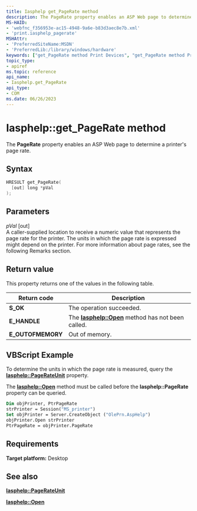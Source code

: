 ```yaml
---
title: Iasphelp get_PageRate method
description: The PageRate property enables an ASP Web page to determine a printer's page rate.
MS-HAID:
- 'webfnc_f356953e-ac15-4948-9a6e-b83d3aec8e7b.xml'
- 'print.iasphelp_pagerate'
MSHAttr:
- 'PreferredSiteName:MSDN'
- 'PreferredLib:/library/windows/hardware'
keywords: ["get_PageRate method Print Devices", "get_PageRate method Print Devices , Iasphelp interface", "Iasphelp interface Print Devices , get_PageRate method"]
topic_type:
- apiref
ms.topic: reference
api_name:
- Iasphelp.get_PageRate
api_type:
- COM
ms.date: 06/26/2023
---
```


# Iasphelp::get_PageRate method

The **PageRate** property enables an ASP Web page to determine a printer's page rate.

## Syntax

```cpp
HRESULT get_PageRate(
  [out] long *pVal
);
```

## Parameters

*pVal* \[out\]  
A caller-supplied location to receive a numeric value that represents the page rate for the printer. The units in which the page rate is expressed might depend on the printer. For more information about page rates, see the following Remarks section.

## Return value

This property returns one of the values in the following table.

| Return code | Description |
|--|--|
| **S_OK** | The operation succeeded. |
| **E_HANDLE** | The [**Iasphelp::Open**](iasphelp-open.md) method has not been called. |
| **E_OUTOFMEMORY** | Out of memory. |

## VBScript Example

To determine the units in which the page rate is measured, query the [**Iasphelp::PageRateUnit**](iasphelp-pagerateunit.md) property.

The [**Iasphelp::Open**](iasphelp-open.md) method must be called before the **Iasphelp::PageRate** property can be queried.

```vb
Dim objPrinter, PtrPageRate
strPrinter = Session("MS_printer")
Set objPrinter = Server.CreateObject ("OlePrn.AspHelp")
objPrinter.Open strPrinter
PtrPageRate = objPrinter.PageRate
```

## Requirements

**Target platform:** Desktop

## See also

[**Iasphelp::PageRateUnit**](iasphelp-pagerateunit.md)

[**Iasphelp::Open**](iasphelp-open.md)
